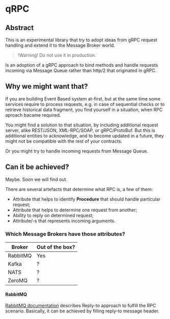 # qRPC

## Abstract

This is an experimental library that try to adopt ideas from gRPC request 
handling and extend it to the Message Broker world.

> !Warning! Do not use it in production.

Is an adoption of a gRPC approach to bind methods and handle requests incoming 
via Message Queue rather than http/2 that originated in gRPC.

## Why we might want that?

If you are building Event Based system at-first, but at the same time some 
services require to process requests, e.g. in case of sequential checks or to 
retrieve historical data fragment, you find yourself in a situation, when RPC 
aproach bacame required.

You might find a solution to that situation, by including additional request 
server, alike REST/JSON, XML-RPC/SOAP, or gRPC/ProtoBuf. 
But this is additional entities to acknowledge, and to become updated in a 
future, they might not be compatible with the rest of your contracts.

Or you might try to handle incoming requests from Message Queue.

## Can it be achieved?

Maybe. Soon we will find out.

There are several artefacts that determine what RPC is, a few of them:

- Attribute that helps to identify **Procedure** that should handle particular request;
- Attribute that helps to determine one request from another;
- Ability to reply on determined request;
- Attribute/-s that represents incoming arguments.

### Which Message Brokers have those attributes?

| Broker | Out of the box? |
| --- | --- |
| RabbitMQ | Yes |
| Kafka | ? |
| NATS | ? |
| ZeroMQ | ? |

#### RabbitMQ

[RabbitMQ documentation](https://www.rabbitmq.com/direct-reply-to.html) describes 
Reply-to approach to fulfill the RPC scenario. 
Basically, it can be achieved by filling reply-to message header.
